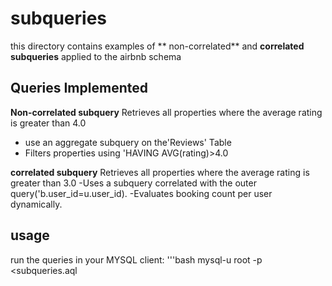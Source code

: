 # subqueries 
this directory contains examples of ** non-correlated** and **correlated subqueries** applied to the airbnb schema
## Queries Implemented
**Non-correlated subquery**
Retrieves all properties where the average rating is greater than 4.0
- use an aggregate subquery on the'Reviews' Table
- Filters properties using 'HAVING AVG(rating)>4.0

**correlated subquery**
Retrieves all properties where the average rating is greater than 3.0
-Uses a subquery correlated with the outer query('b.user_id=u.user_id).
-Evaluates booking count per user dynamically.
## usage
run the queries in your MYSQL client:
'''bash
mysql-u root -p <subqueries.aql